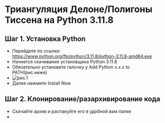 
# Триангуляция Делоне/Полигоны Тиссена на Python 3.11.8

## Шаг 1. Установка Python

- Перейдите по ссылке: https://www.python.org/ftp/python/3.11.8/python-3.11.8-amd64.exe
- Начнется скачивание установщика Python 3.11.8
- Обязательно установите галочку у Add Python x.x.x to PATH(рис.ниже)
- ![рис.1](https://myrobot.ru/python/images/python_setup_01.png)
- Далее нажмите Install Now 

## Шаг 2. Клонирование/разархивирование кода

- Скачайте архив и распакуйте его в удобной вам папке
- 
